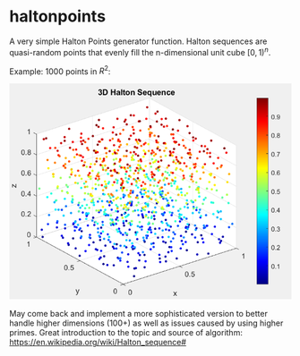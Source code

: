 # haltonpoints
A very simple Halton Points generator function.
Halton sequences are quasi-random points that evenly fill the n-dimensional unit cube $[0,1)^{n}$.

Example: 1000 points in $R^{2}$:

![figure](ss.png)

May come back and implement a more sophisticated version to better handle higher dimensions (100+) as well as issues caused by using higher primes.
Great introduction to the topic and source of algorithm: https://en.wikipedia.org/wiki/Halton_sequence#
